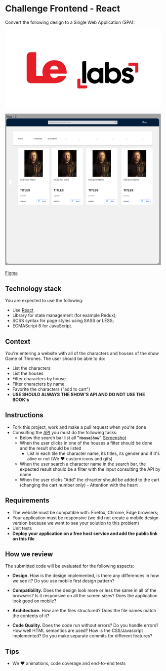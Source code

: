 # Challenge Frontend - React
Convert the following design to a Single Web Application (SPA):

![Logo](logo.jpeg)

![Screenshot 1](screenshots/screenshot1.png)

[Figma](https://www.figma.com/file/szAbOw9emV2pQE3WfWstcf/Shoppy-app-ui-(Community)?node-id=103%3A2)


## Technology stack
You are expected to use the following:
- Use [React](https://reactjs.org/)
- Library for state management (for example Redux);
- SCSS syntax for page styles using SASS or LESS;
- ECMAScript 6 for JavaScript.

## Context
You're entering a website with all of the characters and houses of the show Game of Thrones. The user should be able to do:
- List the characters
- List the houses
- Filter characters by house
- Filter characters by name
- Favorite the characters ("add to cart")
- **USE SHOULD ALWAYS THE SHOW'S API AND DO NOT USE THE BOOK's**


## Instructions
- Fork this project, work and make a pull request when you're done
- Consulting the [API](https://api.got.show/doc/) you must do the following tasks:
    - Below the search bar list all **"`HouseShow`"** [Screenshot](screenshots/screenshot2.png)
    - When the user clicks in one of the houses a filter should be done and the result should be listed
        - List in each tile the character name, its titles, its gender and if it's alive or not (We ❤️ custom icons and gifs)
    - When the user search a character name in the search bar, the expected result should be a filter with the input consulting the API by name
    - When the user clicks "Add" the chracter should be added to the cart (changing the cart number only) - Attention with the heart 


## Requirements
- The website must be compatible with: Firefox, Chrome, Edge browsers;
- Your application must be responsive (we did not create a mobile design version because we want to see your solution to this problem)
- Unit tests
- **Deploy your application on a free host service and add the public link on this file**

## How we review
The submitted code will be evaluated for the following aspects:

- **Design.** How is the design implemented, is there any differences in how we see it? Do you use mobile first design pattern?

- **Compatibility.** Does the design look more or less the same in all of the browsers? Is it responsive on all the screen sizes? Does the application look good on mobile?

- **Architecture.** How are the files structured? Does the file names match the contents of it?

- **Code Quality.** Does the code run without errors? Do you handle errors? How well HTML semantics are used? How is the CSS/Javascript implemented? Do you make separate commits for different features?


## Tips
- We ❤️ animations, code coverage and end-to-end tests